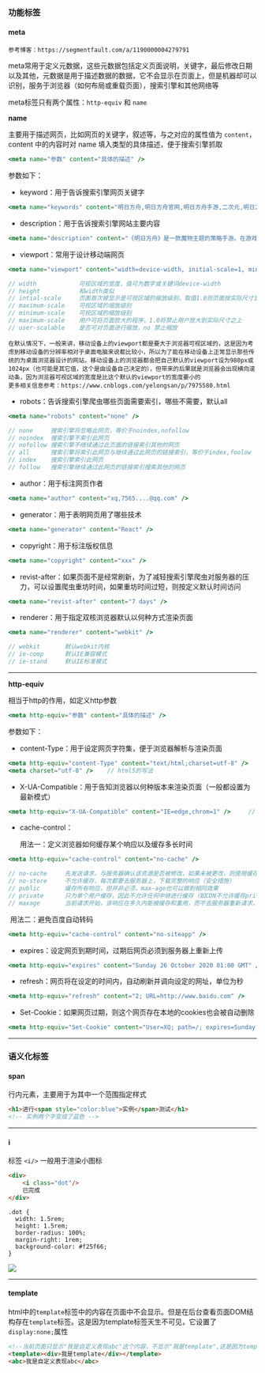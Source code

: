 ### 功能标签

#### meta

```
参考博客：https://segmentfault.com/a/1190000004279791
```

meta常用于定义元数据，这些元数据包括定义页面说明，关键字，最后修改日期以及其他，元数据是用于描述数据的数据，它不会显示在页面上，但是机器却可以识别，服务于浏览器（如何布局或重载页面），搜索引擎和其他网络等

meta标签只有两个属性：`http-equiv` 和 `name`

**name**

主要用于描述网页，比如网页的关键字，叙述等，与之对应的属性值为 `content`，content 中的内容时对 name 填入类型的具体描述，便于搜索引擎抓取

```jsx
<meta name="参数" content="具体的描述" />
```

参数如下：

- keyword：用于告诉搜索引擎网页关键字

```jsx
<meta name="keywords" content="明日方舟,明日方舟官网,明日方舟手游,二次元,明日方舟Arknights,魔物娘,战棋,策略,塔防,塔防RPG,Arknights,人外,Monster">
```

- description：用于告诉搜索引擎网站主要内容

```jsx
<meta name="description" content="《明日方舟》是一款魔物主题的策略手游。在游戏中，玩家将管理一艘满载“ 魔物干员”的方舟，为调查来源神秘的矿石灾难而踏上旅途。在这个宽广而危机四伏的世界中，你或许会看到废土中的城市废墟，或许会看到仿若幻境的亚人国度，或许会遭遇无法解读的神秘，或许参与无比残酷的战争。在有关幻想与异种生命的世界中，体验史诗与想象，情感与牵绊！">
```

- viewport：常用于设计移动端网页

```jsx
<meta name="viewport" content="width=device-width, initial-scale=1, minimum-scale=1" />

// width			可视区域的宽度，值可为数字或关键词device-width
// height			和width类似
// intial-scale		页面首次被显示是可视区域的缩放级别，取值1.0则页面按实际尺寸显示，无任何缩放
// maximum-scale	可视区域的缩放级别
// minimum-scale	可视区域的缩放级别
// maximum-scale	用户可将页面放大的程序，1.0将禁止用户放大到实际尺寸之上
// user-scalable	是否可对页面进行缩放，no 禁止缩放
```

```
在默认情况下，一般来讲，移动设备上的viewport都是要大于浏览器可视区域的，这是因为考虑到移动设备的分辨率相对于桌面电脑来说都比较小，所以为了能在移动设备上正常显示那些传统的为桌面浏览器设计的网站，移动设备上的浏览器都会把自己默认的viewport设为980px或1024px（也可能是其它值，这个是由设备自己决定的），但带来的后果就是浏览器会出现横向滚动条，因为浏览器可视区域的宽度是比这个默认的viewport的宽度要小的
更多相关信息参考：https://www.cnblogs.com/yelongsan/p/7975580.html
```

- robots：告诉搜索引擎爬虫哪些页面需要索引，哪些不需要，默认all

```jsx
<meta name="robots" content="none" />

// none		搜索引擎将忽略此网页，等价于noindex,nofollow
// noindex  搜索引擎不索引此网页
// nofollow 搜索引擎不继续通过此页面的链接索引其他的网页
// all		搜索引擎将索引此网页与继续通过此网页的链接索引，等价于index,foolow
// index	搜索引擎索引此网页
// follow 	搜索引擎继续通过此网页的链接索引搜索其他的网页
```

- author：用于标注网页作者

```jsx
<meta name="author" content="xq,7565....@qq.com" />
```

- generator：用于表明网页用了哪些技术

```jsx
<meta name="generator" content="React" />
```

- copyright：用于标注版权信息

```jsx
<meta name="copyright" content="xxx" />
```

- revist-after：如果页面不是经常刷新，为了减轻搜索引擎爬虫对服务器的压力，可以设置爬虫重坊时间，如果重坊时间过短，则按定义默认时间访问

```jsx
<meta name="revist-after" content="7 days" />
```

- renderer：用于指定双核浏览器默认以何种方式渲染页面

```jsx
<meta name="renderer" content="webkit" />

// webkit		默认webkit内核
// ie-comp		默认IE兼容模式
// ie-stand		默认IE标准模式
```

----

**http-equiv**

相当于http的作用，如定义http参数

```jsx
<meta http-equiv="参数" content="具体的描述" />
```

参数如下：

- content-Type：用于设定网页字符集，便于浏览器解析与渲染页面

```jsx
<meta http-equiv="content-Type" content="text/html;charset=utf-8" />	// 旧的写法
<meta charset="utf-8" />	// html5的写法
```

- X-UA-Compatible：用于告知浏览器以何种版本来渲染页面（一般都设置为最新模式）

```jsx
<meta http-equiv="X-UA-Compatible" content="IE=edge,chrom=1" />		// 指定IE和Chrome使用最新版本渲染当前页面
```

- cache-control：

  用法一：定义浏览器如何缓存某个响应以及缓存多长时间

```jsx
<meta http-equiv="cache-control" content="no-cache" />

// no-cache		先发送请求，与服务器确认该资源是否被修改，如果未被更改，则使用缓存
// no-store		不允许缓存，每次都要去服务器上，下载完整的响应（安全措施）
// public		缓存所有响应，但并非必须，max-age也可以做到相同效果
// private		只为单个用户缓存，因此不允许任何中继进行缓存（如CDN不允许缓存private的响应）
// maxage		当前请求开始，该响应在多久内能被缓存和重用，而不去服务器重新请求，单位为秒
```

​		用法二：避免百度自动转码

```jsx
<meta http-equiv="cache-control" content="no-siteapp" />
```

- expires：设定网页到期时间，过期后网页必须到服务器上重新上传

```jsx
<meta http-equiv="expires" content="Sunday 26 October 2020 01:00 GMT" />
```

- refresh：网页将在设定的时间内，自动刷新并调向设定的网址，单位为秒

```jsx
<meta http-equiv="refresh" content="2; URL=http://www.baidu.com" />
```

- Set-Cookie：如果网页过期，则这个网页存在本地的cookies也会被自动删除

```jsx
<meta http-equiv="Set-Cookie" content="User=XQ; path=/; expires=Sunday 26 October 2020 01:00 GMT" />
```



----

### 语义化标签

#### span

行内元素，主要用于为其中一个范围指定样式

```html
<h1>进行<span style="color:blue">实例</span>测试</h1>
<!-- 实例两个字变成了蓝色 -->
```



---

#### i

标签 `<i/>` 一般用于渲染小图标

```html
<div>
    <i class="dot"/>
    已完成
</div>
```

```less
.dot {
  width: 1.5rem;
  height: 1.5rem;
  border-radius: 100%;
  margin-right: 1rem;
  background-color: #f25f66;
}
```

<img src="https://img-blog.csdnimg.cn/20201026145100883.png#pic_center" style="margin:0">



---

#### template

html中的`template`标签中的内容在页面中不会显示。但是在后台查看页面DOM结构存在`template`标签。这是因为template标签天生不可见，它设置了`display:none;`属性

```html
<!--当前页面只显示"我是自定义表现abc"这个内容，不显示"我是template",这是因为template标签天生不可见-->
<template><div>我是template</div></template>
<abc>我是自定义表现abc</abc>
```

